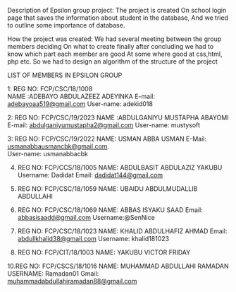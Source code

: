 Description of Epsilon group project: The project is created 
On school login page that saves the information about student in the database, 
And we tried to outline some importance of database.

How the project was created:
We had several meeting between the group members deciding
On what to create finally after concluding we had to know which part each member are good 
At some where good at css,html, php etc.
So we had to design an algorithm of the structure of the project



LIST OF MEMBERS IN EPSILON GROUP 

1: REG NO: FCP/CSC/18/1008   
   NAME :ADEBAYO ABDULAZEEZ ADEYINKA
   E-mail: adebayoaa519@gmail.com 
   User-name: adekid018


2: REG NO: FCP/CSC/19/2023 
   NAME :ABDULGANIYU MUSTAPHA ABAYOMI
   E-mail: abdulganiyumustapha2@gmail.com
   User-name: mustysoft


3: REG NO: FCP/CSC/19/2022
   NAME: USMAN ABBA USMAN
   E-Mail: usmanabbausmancbk@gmail.com.  
   User-name: usmanabbacbk

4. REG NO: FCP/CCS/18/1005
NAME: ABDULBASIT ABDULAZIZ YAKUBU 
Username: Dadidat
Email: dadidat144@gmail.com

5. REG NO: FCP/CSC/18/1059
NAME: UBAIDU ABDULMUDALLIB ABDULLAHI 

6. REG NO: FCP/CSC/18/1069
NAME: ABBAS ISYAKU SAAD
Email: abbasisaadd@gmail.com
Username:@SenNice

7. REG NO: FCP/CSC/18/1023
NAME: KHALID ABDULHAFIZ AHMAD
Email: abdullkhalid38@gmail.com
Username: khalid181023

8. REG NO: FCP/CIT/18/1003
NAME:  YAKUBU VICTOR FRIDAY


10.REG NO: FCP/CSCS/18/1016
NAME: MUHAMMAD ABDULLAHI RAMADAN
USERNAME: Ramadan01
Gmail: muhammadabdullahiramadan88@gmail.com
